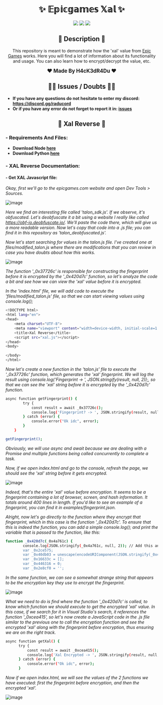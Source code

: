 <h1 align="center">✨ 𝔼𝕡𝕚𝕔𝕘𝕒𝕞𝕖𝕤 𝕏𝕒𝕝 ✨</h1>

<p align="center">
  <img src="https://img.shields.io/github/license/H4cK3dR4Du/Epicgames-Xal.svg?style=for-the-badge&labelColor=black&color=c1121f&logo=IOTA"/>
  <img src="https://img.shields.io/github/stars/H4cK3dR4Du/Epicgames-Xal.svg?style=for-the-badge&labelColor=black&color=c1121f&logo=IOTA"/>
  <img src="https://img.shields.io/github/languages/top/H4cK3dR4Du/Epicgames-Xal.svg?style=for-the-badge&labelColor=black&color=c1121f&logo=javascript"/>
</p>

<h2 align="center"> 📝 Description 📝 </h2>

<p align="center">
  This repository is meant to demonstrate how the 'xal' value from <a href="https://epicgames.com/">Epic Games</a> works. Here you will find a lot of information about its functionality and usage. You can also learn how to encrypt/decrypt the value, etc.
</p>

<p align="center">
  <b><big>❤️ Made By H4cK3dR4Du ❤️</big></b>
</p>

<h2 align="center"> 🤷‍♂️ Issues / Doubts 🤷‍♂️</h2>

- **If you have any questions do not hesitate to enter my discord: https://discord.gg/raducord**
- **Or if you have any error do not forget to report it in: [issues](https://github.com/H4cK3dR4Du/Epicgames-Xal/issues/new)**

<h2 align="center"> 🚀 Xal Reverse 🚀 </h2>

### - Requirements And Files:

- **Download Node [here]([https://hex-rays.com/ida-free/](https://nodejs.org/en/download/package-manager))**
- **Download Python [here](https://www.python.org/downloads/)**

### - XAL Reverse Documentation:

#### - Get XAL Javascript file:

*Okay, first we'll go to the epicgames.com website and open Dev Tools > Sources.*

![image](https://github.com/H4cK3dR4Du/Epicgames-Xal/assets/118562174/77305822-77ea-469d-a652-bc995255ff49)

*Here we find an interesting file called 'talon_sdk.js'. If we observe, it's obfuscated. Let's deobfuscate it a bit using a website I really like called https://obf-io.deobfuscate.io/. We'll paste the code there, which will give us a more readable version. Now let's copy that code into a .js file; you can find it in this repository as 'talon_deobfuscated.js'.*

*Now let's start searching for values in the talon.js file. I've created one at files/modified_talon.js where there are modifications that you can review in case you have doubts about how this works.*

![image](https://github.com/H4cK3dR4Du/Epicgames-Xal/assets/118562174/4085ce9b-f659-43f9-9018-7e5719c3a1c8)

*The function '_0x37726c' is responsible for constructing the fingerprint before it is encrypted by the '_0x420d7c' function, so let's analyze the code a bit and see how we can view the 'xal' value before it is encrypted.*

*In the 'index.html' file, we will add code to execute the 'files/modified_talon.js' file, so that we can start viewing values using console.log();*

```bash
<!DOCTYPE html>
<html lang="en">
<head>
    <meta charset="UTF-8">
    <meta name="viewport" content="width=device-width, initial-scale=1.0">
    <title>Xal Reverse</title>
    <script src="xal.js"></script>
</head>
<body>
    
</body>
</html>
```

*Now let's create a new function in the 'talon.js' file to execute the '_0x37726c' function, which generates the 'xal' fingerprint. We will log the result using console.log('Fingerprint -> ', JSON.stringify(result, null, 2));, so that we can see the 'xal' string before it is encrypted by the '_0x420d7c' function.*

```bash
async function getFingerprint() {
        try {
            const result = await _0x37726c();
            console.log('Fingerprint? -> ', JSON.stringify(result, null, 2));
        } catch (error) {
            console.error("Ok idc", error);
        }
    }

getFingerprint();
```

*Obviously, we will use async and await because we are dealing with a Promise and multiple functions being called concurrently to complete a task.*

*Now, if we open index.html and go to the console, refresh the page, we should see the 'xal' string before it gets encrypted.*

![image](https://github.com/H4cK3dR4Du/Epicgames-Xal/assets/118562174/3e61959a-8410-416d-9cab-510d1710db0b)

*Indeed, that's the entire 'xal' value before encryption. It seems to be a fingerprint containing a lot of browser, screen, and hash information. It totals around 400 lines in length. If you'd like to see an example of a fingerprint, you can find it in examples/fingerprint.json.*

*Alright, now let's go directly to the function where they encrypt that fingerprint, which in this case is the function '_0x420d7c'. To ensure that this is indeed the function, you can add a simple console.log(); and print the variable that is passed to the function, like this:*

```bash
function _0x420d7c(_0x4a761c) {
        console.log(JSON.stringify(_0x4a761c, null, 2)); // Add this and Dev Tools > Console to check if it's the fingerprint (it is)
        var _0x2ce575;
        var _0x40db03 = unescape(encodeURIComponent(JSON.stringify(_0x4a761c)));
        var _0x16633c = [];
        var _0x446316 = 0;
        var _0x2e8cf0 = '';
```

*In the same function, we can see a somewhat strange string that appears to be the encryption key they use to encrypt the fingerprint.*

![image](https://github.com/H4cK3dR4Du/Epicgames-Xal/assets/118562174/689d11ca-faa7-4100-bdbb-b9696e37fd1a)

*What we need to do is find where the function '_0x420d7c' is called, to know which function we should execute to get the encrypted 'xal' value. In this case, if we search for it in Visual Studio's search, it references the function '_0xcea415', so let's now create a JavaScript code in the .js file similar to the previous one to call the encryption function and see the encrypted 'xal' along with the fingerprint before encryption, thus ensuring we are on the right track.*

```bash
async function getXal() {
      try {
          const result = await _0xcea415();
          console.log('Xal Encrypted -> ', JSON.stringify(result, null, 2));
      } catch (error) {
          console.error("Ok idc", error);
      }
```

*Now if we open index.html, we will see the values of the 2 functions we have executed: first the fingerprint before encryption, and then the encrypted 'xal'.*

![image](https://github.com/H4cK3dR4Du/Epicgames-Xal/assets/118562174/6ac6492a-6ddc-47c0-8297-f2c47a48115e)
